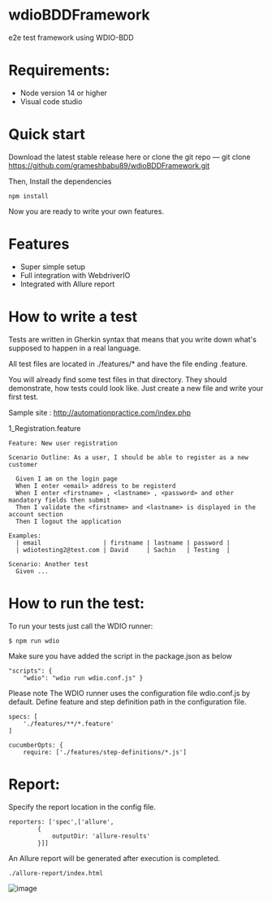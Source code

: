 # wdioBDDFramework
e2e test framework using WDIO-BDD
# Requirements:
- Node version 14 or higher
- Visual code studio
# Quick start
Download the latest stable release here or clone the git repo — git clone https://github.com/grameshbabu89/wdioBDDFramework.git

Then, Install the dependencies 
    
    npm install

Now you are ready to write your own features.

# Features
- Super simple setup
- Full integration with WebdriverIO
- Integrated with Allure report
# How to write a test
Tests are written in Gherkin syntax that means that you write down what's supposed to happen in a real language. 

All test files are located in ./features/* and have the file ending .feature. 

You will already find some test files in that directory. They should demonstrate, how tests could look like. Just create a new file and write your first test.

Sample site : http://automationpractice.com/index.php

1_Registration.feature

    Feature: New user registration
  
    Scenario Outline: As a user, I should be able to register as a new customer
  
      Given I am on the login page
      When I enter <email> address to be registerd
      When I enter <firstname> , <lastname> , <password> and other mandatory fields then submit
      Then I validate the <firstname> and <lastname> is displayed in the account section
      Then I logout the application

    Examples:
      | email                 | firstname | lastname | password |
      | wdiotesting2@test.com | David     | Sachin   | Testing  |

    Scenario: Another test
      Given ...
      
# How to run the test:

To run your tests just call the WDIO runner:

    $ npm run wdio
  
Make sure you have added the script in the package.json as below
  
    "scripts": {
        "wdio": "wdio run wdio.conf.js" }

Please note The WDIO runner uses the configuration file wdio.conf.js by default.
Define feature and step definition path in the configuration file.
  
    specs: [
        './features/**/*.feature'
    ]
    
    cucumberOpts: {
        require: ['./features/step-definitions/*.js']

# Report:
Specify the report location in the config file.

    reporters: ['spec',['allure', 
            {
                outputDir: 'allure-results'  
            }]]

An Allure report will be generated after execution is completed.

    ./allure-report/index.html
    
![image](https://user-images.githubusercontent.com/21173436/190952992-0835f0f6-1e8f-41b9-b660-88701f57a4ce.png)





